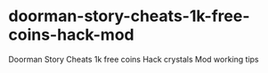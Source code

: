 # doorman-story-cheats-1k-free-coins-hack-mod
Doorman Story Cheats 1k free coins Hack crystals Mod working tips

